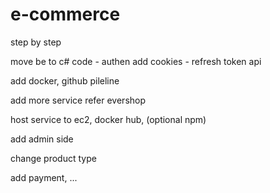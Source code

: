 # e-commerce

step by step

move be to c# code
    - authen add cookies 
    - refresh token api

add docker, github pileline

add more service refer evershop

host service to ec2, docker hub, (optional npm) 

add admin side

change product type

add payment, ...
